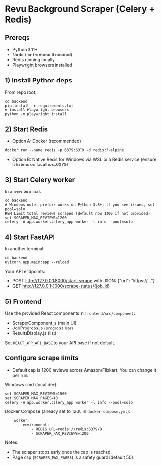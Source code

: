 # Revu Background Scraper (Celery + Redis)

## Prereqs

- Python 3.11+
- Node (for frontend if needed)
- Redis running locally
- Playwright browsers installed

## 1) Install Python deps

From repo root:

```
cd backend
pip install -r requirements.txt
# Install Playwright browsers
python -m playwright install
```

## 2) Start Redis

- Option A: Docker (recommended)

```
docker run --name redis -p 6379:6379 -d redis:7-alpine
```

- Option B: Native Redis for Windows via WSL or a Redis service (ensure it listens on localhost:6379)

## 3) Start Celery worker

In a new terminal:

```
cd backend
# Windows note: prefork works on Python 3.8+; if you see issues, set pool=solo
REM Limit total reviews scraped (default now 1200 if not provided)
set SCRAPER_MAX_REVIEWS=1200
celery -A app.worker.celery_app worker -l info --pool=solo
```

## 4) Start FastAPI

In another terminal:

```
cd backend
uvicorn app.main:app --reload
```

Your API endpoints:

- POST http://127.0.0.1:8000/start-scrape with JSON: {"url": "https://..."}
- GET http://127.0.0.1:8000/scrape-status/{job_id}

## 5) Frontend

Use the provided React components in `frontend/src/components`:

- ScraperComponent.js (main UI)
- JobProgress.js (progress bar)
- ResultsDisplay.js (list)

Set `REACT_APP_API_BASE` to your API base if not default.

## Configure scrape limits

- Default cap is 1200 reviews across Amazon/Flipkart. You can change it per run:

Windows cmd (local dev):

```
set SCRAPER_MAX_REVIEWS=1500
set SCRAPER_MAX_PAGES=40
celery -A app.worker.celery_app worker -l info --pool=solo
```

Docker Compose (already set to 1200 in `docker-compose.yml`):

```
	worker:
		environment:
			- REDIS_URL=redis://redis:6379/0
			- SCRAPER_MAX_REVIEWS=1200
```

Notes:

- The scraper stops early once the cap is reached.
- Page cap (`SCRAPER_MAX_PAGES`) is a safety guard (default 50).

